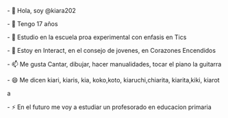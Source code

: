 <html>
  <head>
  </head>
  <body> <title><h1> Soy @Kiara202 </h1></title>
    
<p>- 👋 Hola, soy @kiara202</p>
<p>- 👀 Tengo 17 años </p>
<p> - 🌱 Estudio en la escuela proa experimental con enfasis en Tics</p>
<p>- 💞️ Estoy en Interact, en el consejo de jovenes, en Corazones Encendidos</p>
<p>- 📫 Me gusta Cantar, dibujar, hacer manualidades, tocar el piano la guitarra</p>
<p>- 😄 Me dicen kiari, kiaris, kia, koko,koto, kiaruchi,chiarita, kiarita,kiki, kiarot </p>a 
<p>- ⚡ En el futuro me voy a estudiar un profesorado en educacion primaria</p>

</body> 
</html>

<!---
kiara202/kiara202 is a ✨ special ✨ repository because its `README.md` (this file) appears on your GitHub profile.
You can click the Preview link to take a look at your changes.
--->
